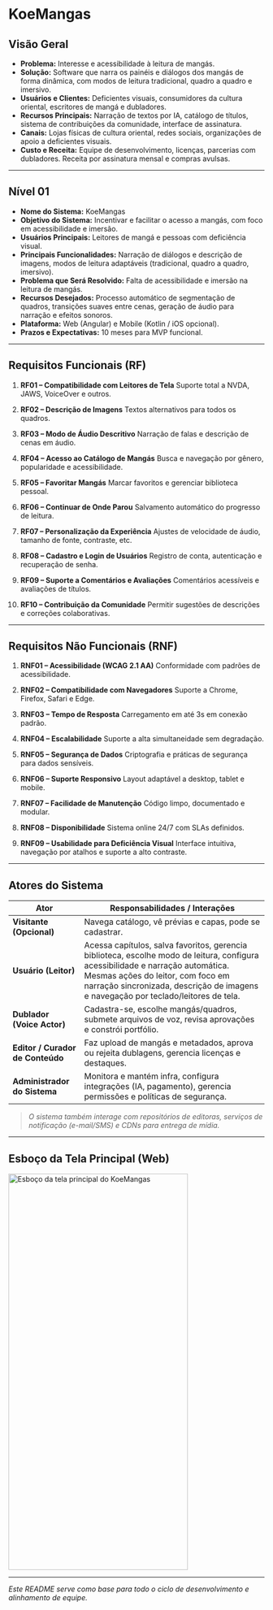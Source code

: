 # KoeMangas

## Visão Geral

* **Problema:** Interesse e acessibilidade à leitura de mangás.
* **Solução:** Software que narra os painéis e diálogos dos mangás de forma dinâmica, com modos de leitura tradicional, quadro a quadro e imersivo.
* **Usuários e Clientes:** Deficientes visuais, consumidores da cultura oriental, escritores de mangá e dubladores.
* **Recursos Principais:** Narração de textos por IA, catálogo de títulos, sistema de contribuições da comunidade, interface de assinatura.
* **Canais:** Lojas físicas de cultura oriental, redes sociais, organizações de apoio a deficientes visuais.
* **Custo e Receita:** Equipe de desenvolvimento, licenças, parcerias com dubladores. Receita por assinatura mensal e compras avulsas.

---

## Nível 01

* **Nome do Sistema:** KoeMangas
* **Objetivo do Sistema:** Incentivar e facilitar o acesso a mangás, com foco em acessibilidade e imersão.
* **Usuários Principais:** Leitores de mangá e pessoas com deficiência visual.
* **Principais Funcionalidades:** Narração de diálogos e descrição de imagens, modos de leitura adaptáveis (tradicional, quadro a quadro, imersivo).
* **Problema que Será Resolvido:** Falta de acessibilidade e imersão na leitura de mangás.
* **Recursos Desejados:** Processo automático de segmentação de quadros, transições suaves entre cenas, geração de áudio para narração e efeitos sonoros.
* **Plataforma:** Web (Angular) e Mobile (Kotlin / iOS opcional).
* **Prazos e Expectativas:** 10 meses para MVP funcional.

---

## Requisitos Funcionais (RF)

1. **RF01 – Compatibilidade com Leitores de Tela**
   Suporte total a NVDA, JAWS, VoiceOver e outros.

2. **RF02 – Descrição de Imagens**
   Textos alternativos para todos os quadros.

3. **RF03 – Modo de Áudio Descritivo**
   Narração de falas e descrição de cenas em áudio.

4. **RF04 – Acesso ao Catálogo de Mangás**
   Busca e navegação por gênero, popularidade e acessibilidade.

5. **RF05 – Favoritar Mangás**
   Marcar favoritos e gerenciar biblioteca pessoal.

6. **RF06 – Continuar de Onde Parou**
   Salvamento automático do progresso de leitura.

7. **RF07 – Personalização da Experiência**
   Ajustes de velocidade de áudio, tamanho de fonte, contraste, etc.

8. **RF08 – Cadastro e Login de Usuários**
   Registro de conta, autenticação e recuperação de senha.

9. **RF09 – Suporte a Comentários e Avaliações**
   Comentários acessíveis e avaliações de títulos.

10. **RF10 – Contribuição da Comunidade**
    Permitir sugestões de descrições e correções colaborativas.

---

## Requisitos Não Funcionais (RNF)

1. **RNF01 – Acessibilidade (WCAG 2.1 AA)**
   Conformidade com padrões de acessibilidade.

2. **RNF02 – Compatibilidade com Navegadores**
   Suporte a Chrome, Firefox, Safari e Edge.

3. **RNF03 – Tempo de Resposta**
   Carregamento em até 3s em conexão padrão.

4. **RNF04 – Escalabilidade**
   Suporte a alta simultaneidade sem degradação.

5. **RNF05 – Segurança de Dados**
   Criptografia e práticas de segurança para dados sensíveis.

6. **RNF06 – Suporte Responsivo**
   Layout adaptável a desktop, tablet e mobile.

7. **RNF07 – Facilidade de Manutenção**
   Código limpo, documentado e modular.

8. **RNF08 – Disponibilidade**
   Sistema online 24/7 com SLAs definidos.

9. **RNF09 – Usabilidade para Deficiência Visual**
   Interface intuitiva, navegação por atalhos e suporte a alto contraste.

---

## Atores do Sistema

| Ator                               | Responsabilidades / Interações                                                                                                   |
| ---------------------------------- | -------------------------------------------------------------------------------------------------------------------------------- |
| **Visitante (Opcional)**           | Navega catálogo, vê prévias e capas, pode se cadastrar.                                                                          |
| **Usuário (Leitor)**               | Acessa capítulos, salva favoritos, gerencia biblioteca, escolhe modo de leitura, configura acessibilidade e narração automática. Mesmas ações do leitor, com foco em narração sincronizada, descrição de imagens e navegação por teclado/leitores de tela. |
| **Dublador (Voice Actor)**         | Cadastra-se, escolhe mangás/quadros, submete arquivos de voz, revisa aprovações e constrói portfólio.                            |
| **Editor / Curador de Conteúdo**   | Faz upload de mangás e metadados, aprova ou rejeita dublagens, gerencia licenças e destaques.                                    |
| **Administrador do Sistema**       | Monitora e mantém infra, configura integrações (IA, pagamento), gerencia permissões e políticas de segurança.                    |

> *O sistema também interage com repositórios de editoras, serviços de notificação (e-mail/SMS) e CDNs para entrega de mídia.*

---

## Esboço da Tela Principal (Web)

<img width="353" height="780" alt="Esboço da tela principal do KoeMangas" src="https://github.com/user-attachments/assets/ff31f78a-89e1-4494-b646-22548fbfa997" />

---

*Este README serve como base para todo o ciclo de desenvolvimento e alinhamento de equipe.*
